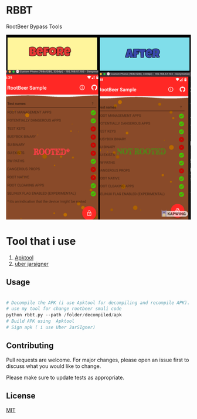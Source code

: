 # RBBT

RootBeer Bypass Tools

![Example](images/Studio_Project.jpeg "Example")

# Tool that i use

 1. [Apktool](https://ibotpeaches.github.io/Apktool/install/)
 2. [uber jarsigner](https://github.com/patrickfav/uber-apk-signer)


## Usage


```python

# Decompile the APK (i use Apktool for decompiling and recompile APK).
# use my tool for change rootbeer smali code
python rbbt.py --path /folder/decompiled/apk
# Build APK using  Apktool
# Sign apk ( i use Uber JarSIgner)
```

## Contributing
Pull requests are welcome. For major changes, please open an issue first to discuss what you would like to change.

Please make sure to update tests as appropriate.

## License
[MIT](https://choosealicense.com/licenses/mit/)